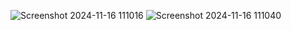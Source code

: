 ![Screenshot 2024-11-16 111016](https://github.com/user-attachments/assets/bd3bbf80-c9c6-4456-8b6a-25cef2300319)
![Screenshot 2024-11-16 111040](https://github.com/user-attachments/assets/b26359e8-027e-4e79-8a27-b53d07589ab7)
